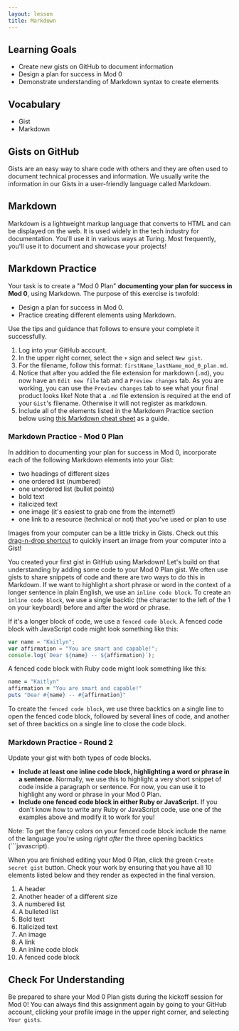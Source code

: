 ```yaml
---
layout: lesson
title: Markdown
---
```


## Learning Goals

- Create new gists on GitHub to document information
- Design a plan for success in Mod 0
- Demonstrate understanding of Markdown syntax to create elements

## Vocabulary

- <span class="vocab">Gist</span>
- <span class="vocab">Markdown</span>

## Gists on GitHub

Gists are an easy way to share code with others and they are often used to document technical processes and information. We usually write the information in our <span class="vocab">Gists</span> in a user-friendly language called Markdown.

## Markdown

<span class="vocab">Markdown</span> is a lightweight markup language that converts to HTML and can be displayed on the web. It is used widely in the tech industry for documentation. You'll use it in various ways at Turing. Most frequently, you'll use it to document and showcase your projects!

## Markdown Practice

Your task is to create a "Mod 0 Plan" <strong>documenting your plan for success in Mod 0</strong>, using Markdown. The purpose of this exercise is twofold:
- Design a plan for success in Mod 0.
- Practice creating different elements using Markdown. 

Use the tips and guidance that follows to ensure your complete it successfully.

1. Log into your GitHub account.
1. In the upper right corner, select the `+` sign and select `New gist`.
1. For the filename, follow this format: `firstName_lastName_mod_0_plan.md`.
1. Notice that after you added the file extension for markdown (`.md`), you now have an `Edit new file` tab and a `Preview changes` tab. As you are working, you can use the `Preview changes` tab to see what your final product looks like! Note that a `.md` file extension is required at the end of your `Gist`'s filename. Otherwise it will not register as markdown.
1. Include all of the elements listed in the Markdown Practice section below using [this Markdown cheat sheet](https://www.markdownguide.org/cheat-sheet/) as a guide.


<div class="s-card">
  <h3>Markdown Practice - Mod 0 Plan</h3>
  <p>In addition to documenting your plan for success in Mod 0, incorporate each of the following Markdown elements into your Gist:</p>
  <ul>
    <li>two headings of different sizes</li>
    <li>one ordered list (numbered)</li>
    <li>one unordered list (bullet points)</li>
    <li>bold text</li>
    <li>italicized text</li>
    <li>one image (it's easiest to grab one from the internet!)</li>
    <li>one link to a resource (technical or not) that you've used or plan to use</li>
  </ul>
  <p>Images from your computer can be a little tricky in Gists. Check out this <a href="https://www.loom.com/share/8f7ce8e2e58f42fbbcbe215288ed1386" target="blank">drag-n-drop shortcut</a> to quickly insert an image from your computer into a Gist!</p>
</div>

You created your first gist in GitHub using Markdown! Let's build on that understanding by adding some code to your Mod 0 Plan gist. We often use gists to share snippets of code and there are two ways to do this in Markdown. If we want to highlight a short phrase or word in the context of a longer sentence in plain English, we use an `inline code block`. To create an `inline code block`, we use a single backtic (the character to the left of the 1 on your keyboard) before and after the word or phrase. 

If it's a longer block of code, we use a `fenced code block`. A fenced code block with JavaScript code might look something like this:
```javascript
var name = "Kaitlyn";
var affirmation = "You are smart and capable!";
console.log(`Dear ${name} -- ${affirmation}`);
```

A fenced code block with Ruby code might look something like this:
```ruby
name = "Kaitlyn"
affirmation = "You are smart and capable!"
puts "Dear #{name} -- #{affirmation}"
```

To create the `fenced code block`, we use three backtics on a single line to open the fenced code block, followed by several lines of code, and another set of three backtics on a single line to close the code block.

<div class="s-card">
  <h3>Markdown Practice - Round 2</h3>
  <p>Update your gist with both types of code blocks.</p>
  <ul>
    <li><strong>Include at least one inline code block, highlighting a word or phrase in a sentence.</strong> Normally, we use this to highlight a very short snippet of code inside a paragraph or sentence. For now, you can use it to highlight any word or phrase in your Mod 0 Plan.</li>
    <li><strong>Include one fenced code block in either Ruby or JavaScript.</strong> If you don't know how to write any Ruby or JavaScript code, use one of the examples above and modify it to work for you!</li>
  </ul>
  <p>Note: To get the fancy colors on your fenced code block include the name of the language you're using <em>right after</em> the three opening backtics (```javascript).</p>
</div>

When you are finished editing your Mod 0 Plan, click the green `Create secret gist` button. Check your work by ensuring that you have all 10 elements listed below and they render as expected in the final version.
1. A header
2. Another header of a different size
3. A numbered list
4. A bulleted list
5. Bold text
6. Italicized text
7. An image
8. A link
9. An inline code block
10. A fenced code block

## Check For Understanding

Be prepared to share your Mod 0 Plan gists during the kickoff session for Mod 0! You can always find this assignment again by going to your GitHub account, clicking your profile image in the upper right corner, and selecting `Your gists`.

<br>
<br>